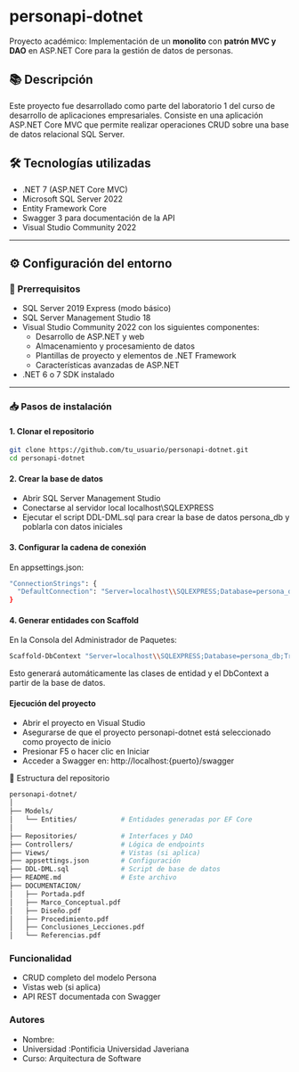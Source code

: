 # personapi-dotnet

Proyecto académico: Implementación de un **monolito** con **patrón MVC y DAO** en ASP.NET Core para la gestión de datos de personas.

## 📚 Descripción

Este proyecto fue desarrollado como parte del laboratorio 1 del curso de desarrollo de aplicaciones empresariales. Consiste en una aplicación ASP.NET Core MVC que permite realizar operaciones CRUD sobre una base de datos relacional SQL Server.

## 🛠️ Tecnologías utilizadas

- .NET 7 (ASP.NET Core MVC)
- Microsoft SQL Server 2022
- Entity Framework Core
- Swagger 3 para documentación de la API
- Visual Studio Community 2022

---

## ⚙️ Configuración del entorno

### 🔧 Prerrequisitos

- SQL Server 2019 Express (modo básico)
- SQL Server Management Studio 18
- Visual Studio Community 2022 con los siguientes componentes:
  - Desarrollo de ASP.NET y web
  - Almacenamiento y procesamiento de datos
  - Plantillas de proyecto y elementos de .NET Framework
  - Características avanzadas de ASP.NET
- .NET 6 o 7 SDK instalado

---

### 📥 Pasos de instalación

#### 1. Clonar el repositorio

```bash
git clone https://github.com/tu_usuario/personapi-dotnet.git
cd personapi-dotnet
```
#### 2. Crear la base de datos
- Abrir SQL Server Management Studio
- Conectarse al servidor local localhost\SQLEXPRESS
- Ejecutar el script DDL-DML.sql para crear la base de datos persona_db y poblarla con datos iniciales

#### 3. Configurar la cadena de conexión
En appsettings.json:
```bash
"ConnectionStrings": {
  "DefaultConnection": "Server=localhost\\SQLEXPRESS;Database=persona_db;Trusted_Connection=True;TrustServerCertificate=true"
}
```
#### 4. Generar entidades con Scaffold
En la Consola del Administrador de Paquetes:
```bash
Scaffold-DbContext "Server=localhost\\SQLEXPRESS;Database=persona_db;Trusted_Connection=True;TrustServerCertificate=true" Microsoft.EntityFrameworkCore.SqlServer -OutputDir Models/Entities
```
Esto generará automáticamente las clases de entidad y el DbContext a partir de la base de datos.

#### Ejecución del proyecto
- Abrir el proyecto en Visual Studio
- Asegurarse de que el proyecto personapi-dotnet está seleccionado como proyecto de inicio
- Presionar F5 o hacer clic en Iniciar
- Acceder a Swagger en:
  http://localhost:{puerto}/swagger

📁 Estructura del repositorio
```bash
personapi-dotnet/
│
├── Models/
│   └── Entities/           # Entidades generadas por EF Core
│
├── Repositories/           # Interfaces y DAO
├── Controllers/            # Lógica de endpoints
├── Views/                  # Vistas (si aplica)
├── appsettings.json        # Configuración
├── DDL-DML.sql             # Script de base de datos
├── README.md               # Este archivo
├── DOCUMENTACION/
│   ├── Portada.pdf
│   ├── Marco_Conceptual.pdf
│   ├── Diseño.pdf
│   ├── Procedimiento.pdf
│   ├── Conclusiones_Lecciones.pdf
│   └── Referencias.pdf
```
### Funcionalidad
- CRUD completo del modelo Persona
- Vistas web (si aplica)
- API REST documentada con Swagger

### Autores
- Nombre: 
- Universidad :Pontificia Universidad Javeriana
- Curso: Arquitectura de Software
